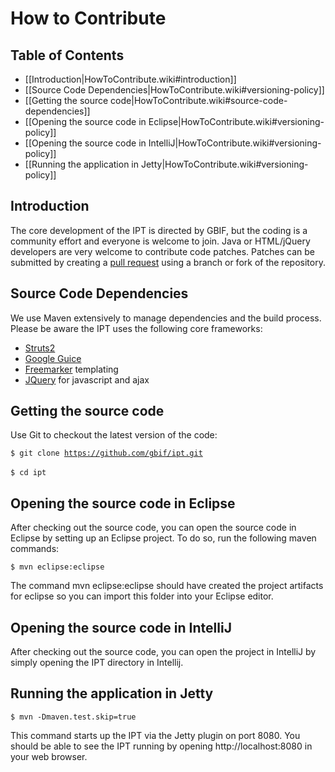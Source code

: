 # How to Contribute

## Table of Contents
+ [[Introduction|HowToContribute.wiki#introduction]]
+ [[Source Code Dependencies|HowToContribute.wiki#versioning-policy]]
+ [[Getting the source code|HowToContribute.wiki#source-code-dependencies]]
+ [[Opening the source code in Eclipse|HowToContribute.wiki#versioning-policy]]
+ [[Opening the source code in IntelliJ|HowToContribute.wiki#versioning-policy]]
+ [[Running the application in Jetty|HowToContribute.wiki#versioning-policy]]

## Introduction
The core development of the IPT is directed by GBIF, but the coding is a community effort and everyone is welcome to join. Java or HTML/jQuery developers are very welcome to contribute code patches. Patches can be submitted by creating a [pull request](https://help.github.com/articles/creating-a-pull-request/) using a branch or fork of the repository. 

## Source Code Dependencies
We use Maven extensively to manage dependencies and the build process. Please be aware the IPT uses the following core frameworks:
  * [Struts2](http://struts.apache.org/2.x/index.html)
  * [Google Guice](http://code.google.com/p/google-guice/)
  * [Freemarker](http://freemarker.sourceforge.net/docs/) templating
  * [JQuery](http://jquery.com/) for javascript and ajax

## Getting the source code

Use Git to checkout the latest version of the code:

<code>$ git clone https://github.com/gbif/ipt.git </code><br>
<code>$ cd ipt </code><br>

## Opening the source code in Eclipse

After checking out the source code, you can open the source code in Eclipse by setting up an Eclipse project. To do so, run the following maven commands:

<code>$ mvn eclipse:eclipse </code><br>

The command mvn eclipse:eclipse should have created the project artifacts for eclipse so you can import this folder into your Eclipse editor.

## Opening the source code in IntelliJ

After checking out the source code, you can open the project in IntelliJ by simply opening the IPT directory in Intellij. 

## Running the application in Jetty

<code>$ mvn -Dmaven.test.skip=true </code><br>

This command starts up the IPT via the Jetty plugin on port 8080. You should be able to see the IPT running by opening http://localhost:8080 in your web browser.